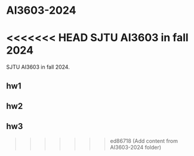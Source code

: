 # AI3603-2024
<<<<<<< HEAD
SJTU AI3603  in  fall  2024 
=======

SJTU AI3603  in  fall  2024.

## hw1

## hw2

## hw3
>>>>>>> ed86718 (Add content from AI3603-2024 folder)
